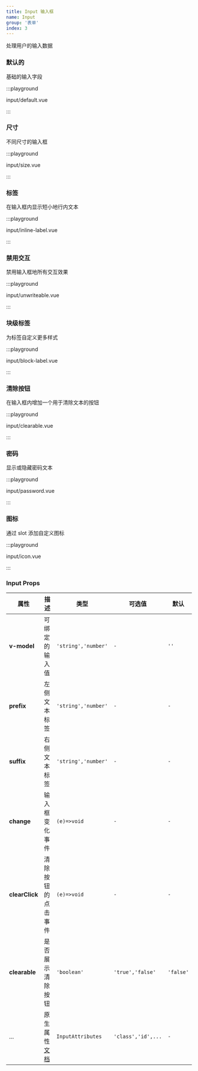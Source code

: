 ```yaml
---
title: Input 输入框
name: Input
group: '表单'
index: 3
---
```


处理用户的输入数据

### 默认的

基础的输入字段

:::playground

input/default.vue

:::

### 尺寸

不同尺寸的输入框

:::playground

input/size.vue

:::

### 标签

在输入框内显示短小地行内文本

:::playground

input/inline-label.vue

:::

### 禁用交互

禁用输入框地所有交互效果

:::playground

input/unwriteable.vue

:::

### 块级标签

为标签自定义更多样式

:::playground

input/block-label.vue

:::

### 清除按钮

在输入框内增加一个用于清除文本的按钮

:::playground

input/clearable.vue

:::

### 密码

显示或隐藏密码文本

:::playground

input/password.vue

:::

### 图标

通过 slot 添加自定义图标

:::playground

input/icon.vue

:::

### Input Props

| 属性           | 描述                                                                            | 类型                | 可选值             | 默认      |
| -------------- | ------------------------------------------------------------------------------- | ------------------- | ------------------ | --------- |
| **v-model**    | 可绑定的输入值                                                                  | `'string','number'` | `-`                | `''`      |
| **prefix**     | 左侧文本标签                                                                    | `'string','number'` | `-`                | `-`       |
| **suffix**     | 右侧文本标签                                                                    | `'string','number'` | `-`                | `-`       |
| **change**     | 输入框变化事件                                                                  | `(e)=>void`         | `-`                | `-`       |
| **clearClick** | 清除按钮的点击事件                                                              | `(e)=>void`         | `-`                | `-`       |
| **clearable**  | 是否展示清除按钮                                                                | `'boolean'`         | `'true','false'`   | `'false'` |
| ...            | 原生属性[文档](https://developer.mozilla.org/en-US/docs/Web/HTML/Element/input) | `InputAttributes`   | `'class','id',...` | `-`       |

